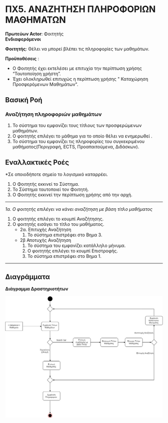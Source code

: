 # ΠΧ5. ΑΝΑΖΗΤΗΣΗ ΠΛΗΡΟΦΟΡΙΩΝ ΜΑΘΗΜΑΤΩΝ

**Πρωτεύων Actor**: Φοιτητής  
**Ενδιαφερόμενοι**
 
**Φοιτητής**: Θέλει να μπορεί βλέπει τις πληροφορίες των μαθημάτων.

**Προϋποθέσεις** :

- Ο Φοιτητής έχει εκτελέσει με επιτυχία την περίπτωση χρήσης “Ταυτοποίηση χρήστη”. 
- Έχει ολοκληρωθεί επιτυχώς η περίπτωση χρήσης " Καταχώρηση Προσφερόμενων Μαθημάτων".


## Βασική Ροή

### Αναζήτηση πληροφοριών μαθημάτων

1. Το σύστημα του εμφανίζει τους τίτλους των προσφερώμενων μαθημάτων.
2. Ο φοιτητής επιλέγει το μάθημα για το οποίο θέλει να ενημερωθεί . 
3. Το σύστημα του εμφανίζει τις πληροφορίες του συγκεκριμένου μαθήματος(Περιγραφή, ECTS, Προαπαιτούμενα, Διδάσκων).


## Εναλλακτικές Ροές

*Σε οποιοδήποτε σημείο το λογισμικό καταρρέει.
1. Ο Φοιτητής εκκινεί το Σύστημα.
2. Το Σύστημα ταυτοποιεί τον Φοιτητή.
3. Ο Φοιτητής εκκινεί την περίπτωση χρήσης από την αρχή.
---

*1α. Ο φοιτητής επιλέγει να κάνει αναζήτηση με βάση τίτλο μαθήματος*
1. Ο φοιτητής επιλέγει το κουμπί Αναζήτησης.
2. Ο φοιτητής εισάγει το τίτλο του μαθήματος.
    * 2α. Επιτυχής Αναζήτηση 
        1. Το σύστημα επιστρέφει στο Βημα 3.
    * 2β Αποτυχής Αναζήτηση 
        1. Το σύστημα του εμφανίζει κατάλληλο μήνυμα.
        2. Ο φοιτητής επιλέγει το κουμπί Επιστροφής. 
        3. Το σύστημα επιστρέφει στο Βημα 1.
---

## Διαγράμματα 

**Διάγραμμα Δραστηριοτήτων**

![Διάγραμμα Δραστηριοτήτων 5](uml/requirements/UseCase5.jpg)

